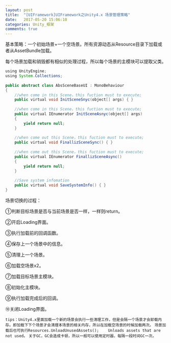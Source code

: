 ```yaml
---
layout: post
title:  "[UIFramework]UIFramework之Unity4.x 场景管理策略"
date:   2017-05-20 15:06:10
categories: Unity_框架
comments: true
---
```


基本策略：一个初始场景+一个空场景。所有资源动态从Resource目录下加载或者从AssetBundle加载。

每个场景加载和销毁都有相似的处理过程，所以每个场景的主模块可以提取父类。

```java
using UnityEngine;  
using System.Collections;  
  
public abstract class AbsSceneBaseUI : MonoBehaviour  
{  
    //when come in this Scene，this fuction must to execute;  
    public virtual void InitSceneSnyc(object[] args) { }  
  
    //when come in this Scene，this fuction must to execute;  
    public virtual IEnumerator InitSceneAsnyc(object[] args)  
    {  
        yield return null;  
    }  
  
    //when come out this Scene，this fuction must to execute;  
    public virtual void FinallizSceneSync() { }  
  
    //when come out this Scene，this fuction must to execute;  
    public virtual IEnumerator FinallizSceneAsync()  
    {  
        yield return null;  
    }  
  
    //Save system infomation  
    public virtual void SaveSystemInfo() { }  
}  
```

场景切换的过程：

①判断目标场景是否与当前场景是否一样，一样则return。

②开启Loading界面。

③执行加载前的回调函数。

④保存上一个场景中的信息。

⑤清理上一个场景。

⑥加载空场景x2。

⑦加载目标场景主模块。

⑧初始化主模块。

⑨执行加载完成后的回调。

⑩关闭Loading界面。

`tips：Unity4.x里面加载一个新的场景会执行一些清理工作，但是会隔一个场景才会卸载内存。即加载下下个场景才会清理本场景的相关内存，所以在加载空场景的时候加载两次。`
`场景加载后也可执行Resources.UnloadUnusedAssets();    Unloads assets that are not used。`
`关于GC，GC会造成卡顿，所以一般可以使用定时器，每隔一段时间GC一次。`
